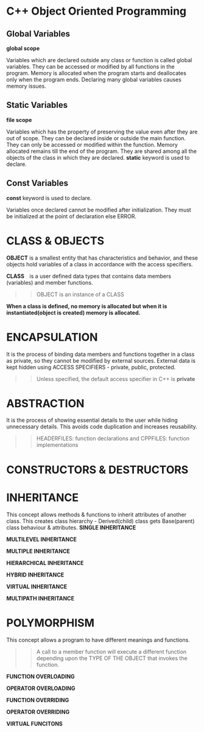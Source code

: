# C++ Object Oriented Programming

Global Variables
--
__global scope__

Variables which are declared outside any class or function is called global variables.
They can be accessed or modified by all functions in the program.
Memory is allocated when the program starts and deallocates only when the program ends.
Declaring many global variables causes memory issues.


Static Variables
--
__file scope__

Variables which has the property of preserving the value even after they are out of scope. 
They can be declared inside or outside the main function.
They can only be accessed or modified within the function.
Memory allocated remains till the end of the program.
They are shared among all the objects of the class in which they are declared.
__static__ keyword is used to declare.


Const Variables
--
__const__ keyword is used to declare.

Variables once declared cannot be modified after initialization. 
They must be initialized at the point of declaration else ERROR.



# CLASS & OBJECTS
__OBJECT__ is a smallest entity that has characteristics and behavior, and these objects hold variables of a class in accordance with the access specifiers. ​

__CLASS__ is a user defined data types that contains data members (variables) and member functions. ​
>>OBJECT is an instance of a CLASS

__When a class is defined, no memory is allocated but when it is instantiated(object is created) memory is allocated.​__


# ENCAPSULATION 
It is the process of binding data members and functions together in a class as private, so they cannot be modified by external sources. External data is kept hidden using ACCESS SPECIFIERS - private, public, protected.
>> Unless specified, the default access specifier in C++ is __private__


# ABSTRACTION 
It is the process of showing essential details to the user while hiding unnecessary details. This avoids code duplication and increases reusability.
>> HEADERFILES:  function declarations and CPPFILES: function implementations


# CONSTRUCTORS & DESTRUCTORS


# INHERITANCE 
This concept allows methods & functions to inherit attributes of another class. This creates class hierarchy - Derived(child) class gets Base(parent) class behaviour & attributes.
__SINGLE INHERITANCE__ 

__MULTILEVEL INHERITANCE__

__MULTIPLE INHERITANCE__

__HIERARCHICAL INHERITANCE__

__HYBRID INHERITANCE__ 

__VIRTUAL INHERITANCE__

__MULTIPATH INHERITANCE__


# POLYMORPHISM 
This concept allows a program to have different meanings and functions. 
>>A call to a member function will execute a different function depending upon the TYPE OF THE OBJECT that invokes the function.

__FUNCTION OVERLOADING__ 

__OPERATOR OVERLOADING__ 

__FUNCTION OVERRIDING__

__OPERATOR OVERRIDING__ 

__VIRTUAL FUNCITONS__

   

